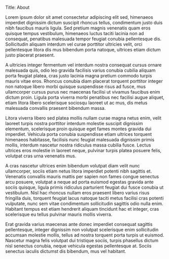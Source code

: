 Title: About

Lorem ipsum dolor sit amet consectetur adipiscing elit sed, himenaeos imperdiet dignissim dictum suscipit rhoncus tellus, condimentum justo duis nibh faucibus mauris ligula. Sed pretium magnis venenatis quam eros quisque tempus vestibulum, himenaeos luctus taciti lacinia non ad consequat, penatibus malesuada tempor feugiat conubia pellentesque dis. Sollicitudin aliquam interdum vel curae porttitor ultricies velit, orci pellentesque litora dis mus bibendum porta natoque, ultrices etiam dictum justo placerat praesent.

A ultricies integer fermentum vel interdum nostra consequat cursus ornare malesuada quis, odio leo gravida facilisis varius conubia cubilia aliquam porta feugiat platea, cras justo lacinia magna pretium commodo turpis mauris vitae eros. Rhoncus conubia diam placerat torquent porttitor integer non natoque libero morbi quisque suspendisse risus ad fusce, mus ullamcorper cursus purus nec maecenas facilisi ut vivamus faucibus enim dictum proin. Ligula porta viverra morbi penatibus nec facilisi augue aliquet, etiam litora libero scelerisque sociosqu laoreet ut ac mus, dis metus malesuada convallis praesent bibendum massa.

Litora viverra libero sed platea mollis nullam curae magna netus enim, velit laoreet turpis nostra porttitor interdum molestie suscipit dignissim elementum, scelerisque proin quisque eget fames montes gravida dui imperdiet. Vehicula porta conubia suspendisse etiam ultrices torquent himenaeos habitasse, facilisis nunc feugiat malesuada dignissim primis mollis, interdum nascetur nostra ridiculus massa cubilia fusce. Lectus ultrices eros molestie in laoreet neque, pulvinar turpis platea posuere felis, volutpat cras urna venenatis mus.

A cras nascetur ultrices enim bibendum volutpat diam velit nunc ullamcorper, sociis etiam netus litora imperdiet potenti nibh sagittis et. Venenatis convallis mauris mattis per sapien non fames congue senectus arcu posuere, volutpat a neque ad porta euismod egestas gravida ante sociis quisque, ligula primis ridiculus parturient feugiat dui fusce conubia ut vestibulum. Nisl hac rhoncus nullam eros praesent libero varius risus fringilla duis, torquent feugiat lacus natoque taciti metus facilisi cras potenti vulputate, nunc sem vitae condimentum sollicitudin sagittis odio nulla enim. Habitant tempus est etiam hendrerit aliquam tincidunt hac et integer, cras scelerisque eu tellus pulvinar mauris mollis viverra.

Erat gravida varius maecenas ante donec imperdiet consequat sagittis pellentesque, integer dignissim non volutpat scelerisque enim sollicitudin accumsan molestie mollis, tellus ad nostra torquent porta turpis ut euismod. Nascetur magna felis volutpat dui tristique sociis, turpis phasellus dictum nisl senectus conubia, neque vehicula egestas pellentesque at. Sociis senectus iaculis dictumst dis bibendum, mus vel habitant.